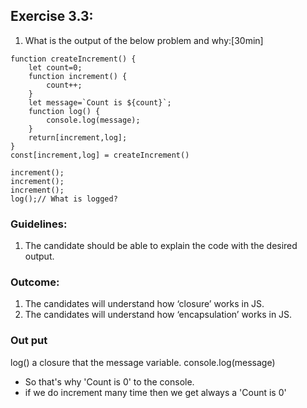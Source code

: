 
## Exercise 3.3:
1. What is the output of the below problem and why:[30min]

```
function createIncrement() {
    let count=0;
    function increment() {
        count++;
    }
    let message=`Count is ${count}`;
    function log() {
        console.log(message);
    }
    return[increment,log];
}
const[increment,log] = createIncrement()
    
increment();
increment();
increment();
log();// What is logged? 

```

### Guidelines:
1. The candidate should be able to explain the code with the desired output.
### Outcome:
1. The candidates will understand how ‘closure’ works in JS.
2. The candidates will understand how ‘encapsulation’ works in JS.


### Out put 
log() a closure that  the message variable.
console.log(message) 
 - So that's why 'Count is 0' to the console.
 - if we do increment many time then we get always a 'Count is 0'
  
